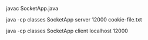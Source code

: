 <!-- compile java app -->
javac SocketApp.java
<!-- run server file first -->
java -cp classes SocketApp server 12000 cookie-file.txt
<!-- run client file -->
java -cp classes SocketApp client localhost 12000
